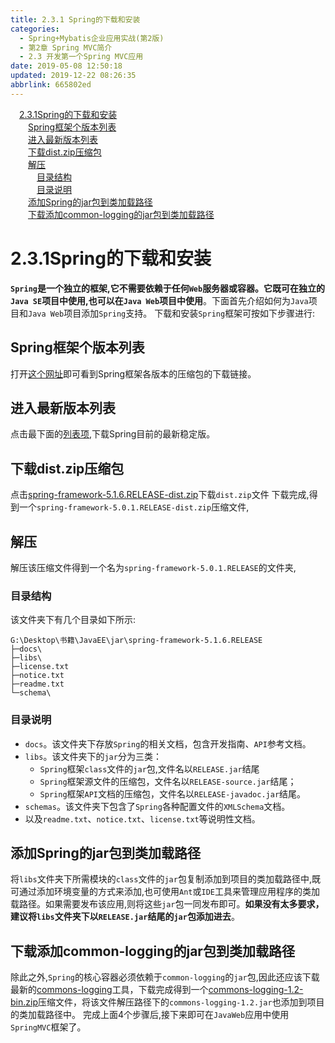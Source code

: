 ```yaml
---
title: 2.3.1 Spring的下载和安装
categories: 
  - Spring+Mybatis企业应用实战(第2版)
  - 第2章 Spring MVC简介
  - 2.3 开发第一个Spring MVC应用
date: 2019-05-08 12:50:18
updated: 2019-12-22 08:26:35
abbrlink: 665802ed
---
```

<div id='my_toc'><a href="/JavaReadingNotes/665802ed/#2-3-1Spring的下载和安装" class="header_1">2.3.1Spring的下载和安装</a><br><a href="/JavaReadingNotes/665802ed/#Spring框架个版本列表" class="header_2">Spring框架个版本列表</a><br><a href="/JavaReadingNotes/665802ed/#进入最新版本列表" class="header_2">进入最新版本列表</a><br><a href="/JavaReadingNotes/665802ed/#下载dist-zip压缩包" class="header_2">下载dist.zip压缩包</a><br><a href="/JavaReadingNotes/665802ed/#解压" class="header_2">解压</a><br><a href="/JavaReadingNotes/665802ed/#目录结构" class="header_3">目录结构</a><br><a href="/JavaReadingNotes/665802ed/#目录说明" class="header_3">目录说明</a><br><a href="/JavaReadingNotes/665802ed/#添加Spring的jar包到类加载路径" class="header_2">添加Spring的jar包到类加载路径</a><br><a href="/JavaReadingNotes/665802ed/#下载添加common-logging的jar包到类加载路径" class="header_2">下载添加common-logging的jar包到类加载路径</a><br></div>
<style>.header_1{margin-left: 1em;}.header_2{margin-left: 2em;}.header_3{margin-left: 3em;}.header_4{margin-left: 4em;}.header_5{margin-left: 5em;}.header_6{margin-left: 6em;}</style>
<!--more-->
<script>if (navigator.platform.search('arm')==-1){document.getElementById('my_toc').style.display = 'none';}var e,p = document.getElementsByTagName('p');while (p.length>0) {e = p[0];e.parentElement.removeChild(e);}</script>

<!--end-->
<!--SSTStart-->
# 2.3.1Spring的下载和安装 #
**`Spring`是一个独立的框架,它不需要依赖于任何`Web`服务器或容器。它既可在独立的`Java SE`项目中使用,也可以在`Java Web`项目中使用**。下面首先介绍如何为`Java`项目和`Java Web`项目添加`Spring`支持。
下载和安装`Spring`框架可按如下步骤进行:
## Spring框架个版本列表 ##
打开[这个网址](https://repo.spring.io/libs-release-local/org/springframework/spring/)即可看到Spring框架各版本的压缩包的下载链接。
## 进入最新版本列表 ##
点击最下面的[列表项](https://repo.spring.io/libs-release-local/org/springframework/spring/5.1.6.RELEASE/),下载Spring目前的最新稳定版。
## 下载dist.zip压缩包 ##
<!--replace:framework=frame work&RELEASE=release-->

点击[spring-framework-5.1.6.RELEASE-dist.zip](https://repo.spring.io/libs-release-local/org/springframework/spring/5.1.6.RELEASE/spring-framework-5.1.6.RELEASE-dist.zip)下载`dist.zip`文件
下载完成,得到一个`spring-framework-5.0.1.RELEASE-dist.zip`压缩文件,
## 解压 ##
解压该压缩文件得到一个名为`spring-framework-5.0.1.RELEASE`的文件夹,
### 目录结构 ###
该文件夹下有几个目录如下所示:
```
G:\Desktop\书籍\JavaEE\jar\spring-framework-5.1.6.RELEASE
├─docs\
├─libs\
├─license.txt
├─notice.txt
├─readme.txt
└─schema\
```
### 目录说明 ###
- `docs`。该文件夹下存放`Spring`的相关文档，包含开发指南、`API`参考文档。
- `libs`。该文件夹下的`jar`分为三类：
    - `Spring`框架`class`文件的`jar`包,文件名以`RELEASE.jar`结尾
    - `Spring`框架源文件的压缩包，文件名以`RELEASE-source.jar`结尾；
    - `Spring`框架`API`文档的压缩包，文件名以`RELEASE-javadoc.jar`结尾。
- `schemas`。该文件夹下包含了`Spring`各种配置文件的`XMLSchema`文档。
- 以及`readme.txt`、`notice.txt`、`license.txt`等说明性文档。

## 添加Spring的jar包到类加载路径 ##
将`libs`文件夹下所需模块的`class`文件的`jar`包复制添加到项目的类加载路径中,既可通过添加环境变量的方式来添加,也可使用`Ant`或`IDE`工具来管理应用程序的类加载路径。如果需要发布该应用,则将这些`jar`包一同发布即可。**如果没有太多要求，建议将`libs`文件夹下以`RELEASE.jar`结尾的`jar`包添加进去**。
## 下载添加common-logging的jar包到类加载路径 ##
除此之外,`Spring`的核心容器必须依赖于`common-logging`的`jar`包,因此还应该下载最新的[commons-logging](http://commons.apache.org/proper/commons-logging/download_logging.cgi)工具，下载完成得到一个[commons-logging-1.2-bin.zip](http://mirror.bit.edu.cn/apache//commons/logging/binaries/commons-logging-1.2-bin.zip)压缩文件，将该文件解压路径下的`commons-logging-1.2.jar`也添加到项目的类加载路径中。
完成上面4个步骤后,接下来即可在`JavaWeb`应用中使用`SpringMVC`框架了。
<!--SSTStop-->

